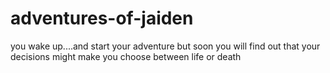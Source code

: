 # adventures-of-jaiden

you wake up....and start your adventure but soon you will find out that your decisions might make you choose between life or death